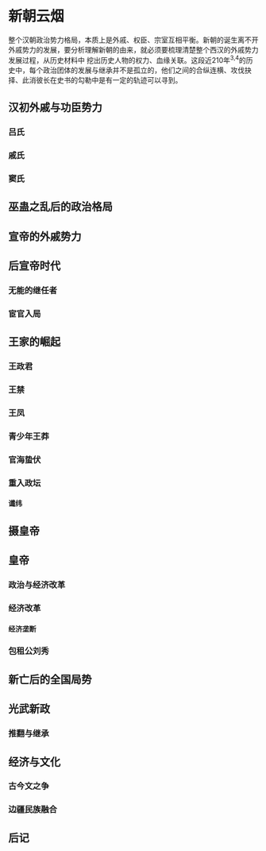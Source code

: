# 新朝云烟

整个汉朝政治势力格局，本质上是外戚、权臣、宗室互相平衡。新朝的诞生离不开外戚势力的发展，要分析理解新朝的由来，就必须要梳理清楚整个西汉的外戚势力发展过程，从历史材料中
挖出历史人物的权力、血缘关联。这段近210年<sup>3,4</sup>的历史中，每个政治团体的发展与继承并不是孤立的，他们之间的合纵连横、攻伐抉择、此消彼长在史书的勾勒中是有一定的轨迹可以寻到。


## 汉初外戚与功臣势力

### 吕氏

### 戚氏

### 窦氏

## 巫蛊之乱后的政治格局

## 宣帝的外戚势力

## 后宣帝时代

### 无能的继任者

### 宦官入局

## 王家的崛起

### 王政君

### 王禁

### 王凤

### 青少年王莽

### 官海蛰伏

### 重入政坛

#### 谶纬

## 摄皇帝

## 皇帝

### 政治与经济改革

### 经济改革

#### 经济垄断

### 包租公刘秀

## 新亡后的全国局势

## 光武新政

### 推翻与继承

## 经济与文化

### 古今文之争

### 边疆民族融合

## 后记